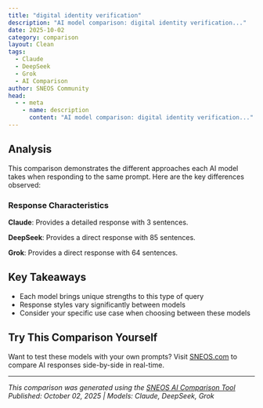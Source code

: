 ```yaml
---
title: "digital identity verification"
description: "AI model comparison: digital identity verification..."
date: 2025-10-02
category: comparison
layout: Clean
tags:
  - Claude
  - DeepSeek
  - Grok
  - AI Comparison
author: SNEOS Community
head:
  - - meta
    - name: description
      content: "AI model comparison: digital identity verification..."
---
```


<ChatComparison
  title="digital identity verification"
  prompt="digital identity verification"
  :responses='{
    "Claude": "# Digital Identity Verification: A Comprehensive Overview\n\nDigital identity verification is the process of confirming that a person is who they claim to be in online environments. This has become increasingly critical as more services move digital.\n\n## Key Methods\n\n### **Document-Based Verification**\n- Government-issued ID scanning (driver\u0027s license, passport)\n- Real-time document authenticity checks\n- OCR data extraction and validation\n\n### **Biometric Authentication**\n- **Facial recognition** - comparing selfies to ID photos\n- **Fingerprint scanning** - mobile device integration\n- **Voice recognition** - analyzing speech patterns\n- **Iris/retinal scanning** - high-security applications\n\n### **Knowledge-Based Authentication (KBA)**\n- Personal history questions\n- Credit report data verification\n- Public record cross-referencing\n\n### **Behavioral Biometrics**\n- Typing patterns and speed\n- Mouse movement analysis\n- Mobile device usage patterns\n\n## Common Use Cases\n\n- **Financial services** - account opening, loan applications\n- **Healthcare** - patient onboarding, telemedicine\n- **Government services** - benefit applications, voting\n- **Digital onboarding** - employment, education platforms\n- **Age verification** - restricted content/products\n\n## Technology Standards\n\n- **NIST guidelines** for digital identity\n- **eIDAS** (EU regulation)\n- **FIDO Alliance** authentication standards\n- **ISO/IEC 29115** for entity authentication assurance\n\n## Current Challenges\n\n- Privacy and data protection concerns\n- Balancing security with user experience\n- Cross-border identity recognition\n- Deepfake and sophisticated fraud attempts\n- Digital divide and accessibility issues\n\nWould you like me to dive deeper into any specific aspect of digital identity verification?",
    "DeepSeek": "Of course. Let\u0027s break down **Digital Identity Verification** in a comprehensive way.\n\n### What is Digital Identity Verification?\n\n**Digital Identity Verification** is the process of using digital technologies to prove that a person is who they claim to be online. It\u0027s the digital equivalent of showing your driver\u0027s license to a bank teller or a bouncer at a bar, but it\u0027s performed remotely, often in real-time.\n\nThe core goal is to establish trust in a digital environment where physical interaction is absent, preventing fraud, ensuring regulatory compliance, and securing online transactions.\n\n---\n\n### Why is it So Important?\n\nThe shift to digital everything has made robust identity verification critical.\n\n1.  **Explosion of Digital Services:** Banking, healthcare, government services, and even car rentals have moved online.\n2.  **Regulatory Compliance (KYC/AML):** Laws like **KYC (Know Your Customer)** and **AML (Anti-Money Laundering)** require businesses, especially in finance, to verify their customers\u0027 identities to prevent financial crime.\n3.  **Fraud Prevention:** It directly combats identity theft, account takeover fraud, and synthetic identity fraud (creating a new identity using combined real and fake information).\n4.  **User Experience:** A seamless and fast verification process is a competitive advantage, reducing sign-up friction and abandonment rates.\n5.  **Building Digital Trust:** It\u0027s the foundation for secure digital ecosystems, enabling safe interactions between people, businesses, and governments.\n\n---\n\n### How Does It Work? The Core Technologies \u0026 Methods\n\nDigital verification isn\u0027t a single action but a process that often combines several methods for higher assurance.\n\n#### 1. Document-Based Verification\nThis is the most common method, mirroring the physical \u0022check the ID\u0022 process.\n*   **Process:** The user uploads a photo of their government-issued ID (e.g., passport, driver\u0027s license).\n*   **Technology:**\n    *   **Document Authenticity Checks:** AI analyzes the document for security features like holograms, microprint, and RFID chips to detect forgeries.\n    *   **Data Extraction:** OCR (Optical Character Recognition) automatically reads the printed text (name, date of birth, ID number) from the document.\n\n#### 2. Biometric Verification\nThis ties the identity to a real, living person.\n*   **Process:** The user takes a selfie or a short video.\n*   **Technology:**\n    *   **Facial Recognition:** Compares the selfie to the photo on the ID document to ensure a match.\n    *   **Liveness Detection:** Crucially, this ensures the person is physically present and not just holding up a photo or video replay. Techniques include prompting the user to blink, smile, or turn their head.\n\n#### 3. Data-Based Verification\nThis method uses data from trusted sources to corroborate the user\u0027s identity.\n*   **Process:** The user provides personal information (e.g., name, address, SSN/National ID number).\n*   **Technology:** The system checks this data against various sources, such as:\n    *   **Credit Bureaus** (e.g., Experian, Equifax)\n    *   **Government Databases**\n    *   **Utility Records**\n    *   **Mobile Network Operator Data**\n\n#### 4. Behavioral Biometrics \u0026 Digital Footprint Analysis (Advanced)\nThis is a more passive and continuous form of verification.\n*   **Process:** Analyzes how a user interacts with a device or service.\n*   **Technology:** Looks at patterns like:\n    *   **Keystroke Dynamics:** How you type (rhythm, pressure).\n    *   **Mouse Movements:** The way you move and click.\n    *   **Device Fingerprinting:** Identifies the specific device being used (IP address, installed fonts, OS version).\n    *   **Social Media \u0026 Email Analysis:** Checks the existence and age of a user\u0027s digital footprint.\n\n---\n\n### The Standard Verification Workflow (Combining Methods)\n\nA typical, robust digital identity verification process looks like this:\n\n1.  **User Onboarding:** A user starts signing up for a service that requires verification (e.g., a new bank account).\n2.  **Document Capture:** The user is prompted to upload a picture of their ID.\n3.  **Automated Document Analysis:** The system checks the document\u0027s authenticity and extracts the data.\n4.  **Biometric Capture:** The user is asked to take a selfie or video.\n5.  **Facial Comparison \u0026 Liveness Check:** The system compares the selfie to the ID photo and confirms the user is live.\n6.  **Data Cross-Checking (Optional but common):** The extracted data (name, address, DOB) is checked against trusted databases.\n7.  **Decision \u0026 Result:** The system returns a result in seconds: **Verified**, **Failed**, or **Flagged for Manual Review**. A human agent might review edge cases where the automated system isn\u0027t certain.\n\n---\n\n### Key Challenges\n\n1.  **Privacy Concerns:** Collecting biometric and personal data raises significant privacy issues. Companies must be transparent and comply with regulations like GDPR.\n2.  **Spoofing \u0026 Deepfakes:** Fraudsters constantly develop new methods, like using high-quality masks or AI-generated deepfake videos, to bypass liveness detection.\n3.  **Accessibility and Bias:** Facial recognition algorithms have historically performed worse for people of color and women. Systems must be designed to be inclusive and fair.\n4.  **User Friction:** A clunky or difficult verification process can lead to potential customers abandoning the sign-up.\n5.  **Global Fragmentation:** Different countries have different ID standards, laws, and levels of digital infrastructure, making global rollout complex.\n\n---\n\n### The Future of Digital Identity Verification\n\n*   **Decentralized Identity (Self-Sovereign Identity - SSI):** Users hold and control their own verified identity credentials in a digital wallet (e.g., on their phone), sharing them selectively without relying on a central database. This is a major shift from the current model.\n*   **Passwordless Authentication:** Verification is increasingly used not just for sign-up but for continuous login, replacing passwords with biometrics.\n*   **AI and Machine Learning:** Continuous improvement in detecting sophisticated fraud and reducing false positives/negatives.\n*   **Blockchain:** Used as a secure and transparent ledger for storing verification claims and credentials in decentralized identity systems.\n\nIn summary, **digital identity verification is the cornerstone of trust and security in the modern digital economy**, enabling everything from opening a bank account to proving your age online. It\u0027s a dynamic field that balances security, user experience, and privacy.",
    "Grok": "Digital identity verification refers to the process of confirming an individual\u0027s identity through digital means, ensuring that a person interacting online or using digital services is who they claim to be. This is crucial for security, fraud prevention, and compliance with regulations in various industries such as finance, healthcare, e-commerce, and government services. It replaces or complements traditional identity verification methods like presenting physical IDs (e.g., passports or driver\u0027s licenses) with technology-driven solutions.\n\n### Key Components of Digital Identity Verification\n1. **Authentication Factors**:\n   - **Something You Know**: Passwords, PINs, or security questions.\n   - **Something You Have**: A smartphone, hardware token, or smart card.\n   - **Something You Are**: Biometric data such as fingerprints, facial recognition, or iris scans.\n   Multi-factor authentication (MFA) combines two or more of these factors for enhanced security.\n\n2. **Technologies Used**:\n   - **Biometrics**: Facial recognition, voice recognition, or fingerprint scanning for unique identification.\n   - **Document Verification**: Scanning and validating government-issued IDs (e.g., passports, driver\u2019s licenses) using Optical Character Recognition (OCR) and anti-fraud checks.\n   - **Liveness Detection**: Ensures that a person is physically present during verification (e.g., detecting a real face vs. a photo or video).\n   - **Artificial Intelligence (AI) and Machine Learning (ML)**: Used to detect fraud patterns, deepfakes, or inconsistencies in data.\n   - **Blockchain**: Provides decentralized and tamper-proof storage of identity data for secure verification.\n\n3. **Standards and Protocols**:\n   - **eID (Electronic Identification)**: Government-backed digital IDs for secure online transactions (e.g., eID in the European Union).\n   - **Know Your Customer (KYC)**: A regulatory process used by businesses, especially in finance, to verify customer identities.\n   - **OpenID Connect and OAuth**: Protocols for secure authentication and authorization across platforms.\n\n### How Digital Identity Verification Works\n1. **User Input**: The individual provides personal information, uploads a document, or performs a biometric scan.\n2. **Data Validation**: The system checks the provided data against trusted sources (e.g., government databases, credit bureaus) or uses AI to detect forgery.\n3. **Authentication**: The user may be asked to confirm their identity through a second factor (e.g., a one-time password sent to their phone).\n4. **Result**: The system confirms or denies the identity, and access is granted or restricted accordingly.\n\n### Benefits of Digital Identity Verification\n- **Security**: Reduces the risk of identity theft and fraud by ensuring users are genuine.\n- **Convenience**: Streamlines online processes like account creation, payments, or accessing services without physical interaction.\n- **Cost-Effective**: Eliminates the need for manual verification processes, saving time and resources for businesses.\n- **Compliance**: Helps organizations meet regulatory requirements like AML (Anti-Money Laundering) and GDPR (General Data Protection Regulation).\n\n### Challenges and Concerns\n- **Privacy**: Storing and processing personal data raises concerns about misuse or breaches.\n- **Accessibility**: Not all users have access to the required technology (e.g., smartphones or internet).\n- **Accuracy**: Errors in biometric systems or AI algorithms can lead to false positives or negatives.\n- **Security Risks**: Hackers may target digital identity systems to steal sensitive data or bypass verification.\n- **Regulatory Differences**: Varying laws across countries can complicate global implementation.\n\n### Applications of Digital Identity Verification\n- **Financial Services**: Online banking, loan applications, and cryptocurrency exchanges use KYC processes.\n- **E-Commerce**: Verifying users for high-value transactions or age-restricted purchases.\n- **Healthcare**: Securing access to patient records or telemedicine platforms.\n- **Government Services**: Issuing digital IDs, voting systems, or accessing public services online.\n- **Travel and Immigration**: ePassports and automated border control systems using facial recognition.\n\n### Future Trends\n- **Self-Sovereign Identity (SSI)**: Allows individuals to control their own identity data using decentralized systems, often powered by blockchain.\n- **Zero Trust Architecture**: Emphasizes continuous verification rather than a one-time check, assuming no user or device is inherently trustworthy.\n- **AI Advancements**: Improved algorithms for detecting deepfakes and enhancing biometric accuracy.\n- **Global Digital ID Systems**: Initiatives like the UN\u2019s ID2020 aim to provide digital identities to all, especially in underserved regions.\n\nDigital identity verification is a cornerstone of the modern digital economy, balancing security, convenience, and privacy. However, ongoing innovation and robust regulations are essential to address its challenges and ensure trust in these systems. If you\u0027d like more information on a specific aspect (e.g., biometrics, KYC, or blockchain-based identity), let me know!"
  }'
  published-date="09:44"
/>

## Analysis

This comparison demonstrates the different approaches each AI model takes when responding to the same prompt. Here are the key differences observed:

### Response Characteristics

**Claude**: Provides a detailed response with 3 sentences. 

**DeepSeek**: Provides a direct response with 85 sentences. 

**Grok**: Provides a direct response with 64 sentences. 

## Key Takeaways

- Each model brings unique strengths to this type of query
- Response styles vary significantly between models
- Consider your specific use case when choosing between these models

## Try This Comparison Yourself

Want to test these models with your own prompts? Visit [SNEOS.com](https://sneos.com) to compare AI responses side-by-side in real-time.

---

*This comparison was generated using the [SNEOS AI Comparison Tool](https://sneos.com)*
*Published: October 02, 2025 | Models: Claude, DeepSeek, Grok*
